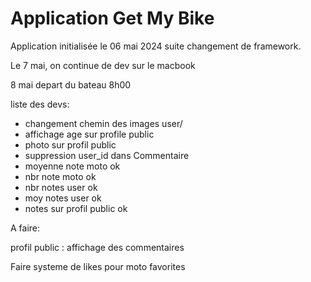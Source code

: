 # Application Get My Bike

Application initialisée le 06 mai 2024 suite changement de framework.

Le 7 mai, on continue de dev sur le macbook

8 mai depart du bateau 8h00

liste des devs:
- changement chemin des images user/
- affichage age sur profile public
- photo sur profil public
- suppression user_id dans Commentaire
- moyenne note moto ok 
- nbr note moto ok 
- nbr notes user ok
- moy notes user ok
- notes sur profil public ok


A faire:

profil public : 
    affichage des commentaires

Faire systeme de likes pour moto favorites
